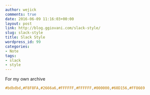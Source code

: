 ```yaml
---
author: wejick
comments: true
date: 2016-06-09 11:16:03+00:00
layout: post
link: http://blog.ggiovani.com/slack-style/
slug: slack-style
title: Slack Style
wordpress_id: 99
categories:
- Note
tags:
- slack
- style
---
```


For my own archive

```css
#bdbdbd,#F8F8FA,#2666a6,#FFFFFF,#FFFFFF,#000000,#60D156,#FF8669
```